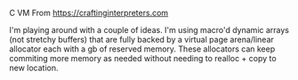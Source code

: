 C VM From https://craftinginterpreters.com

I'm playing around with a couple of ideas. I'm using macro'd dynamic arrays (not stretchy buffers) that are fully backed by a virtual page arena/linear allocator each with a gb of reserved memory.
These allocators can keep commiting more memory as needed without needing to realloc + copy to new location.
